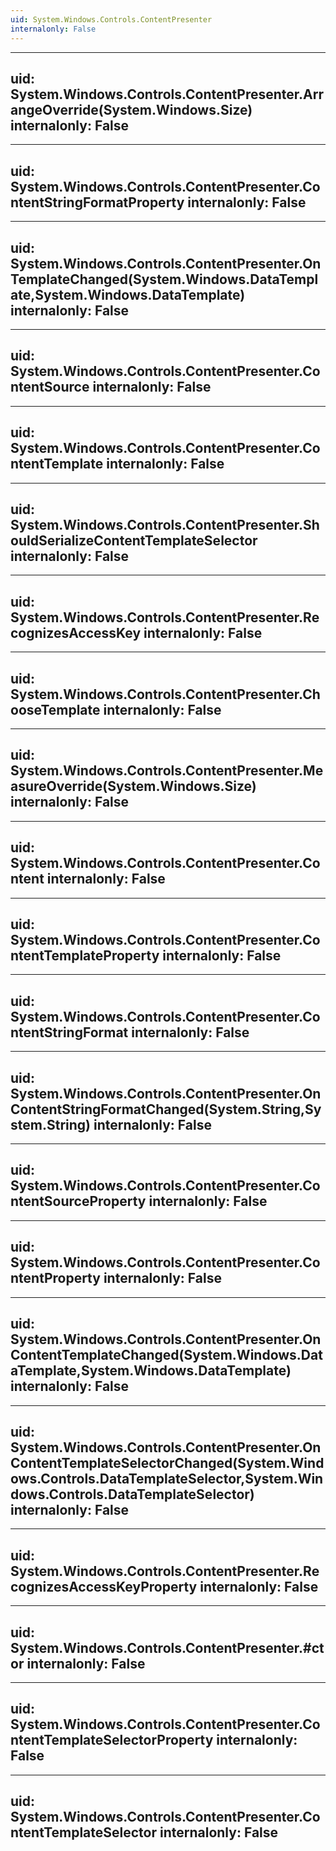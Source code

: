```yaml
---
uid: System.Windows.Controls.ContentPresenter
internalonly: False
---
```


---
uid: System.Windows.Controls.ContentPresenter.ArrangeOverride(System.Windows.Size)
internalonly: False
---

---
uid: System.Windows.Controls.ContentPresenter.ContentStringFormatProperty
internalonly: False
---

---
uid: System.Windows.Controls.ContentPresenter.OnTemplateChanged(System.Windows.DataTemplate,System.Windows.DataTemplate)
internalonly: False
---

---
uid: System.Windows.Controls.ContentPresenter.ContentSource
internalonly: False
---

---
uid: System.Windows.Controls.ContentPresenter.ContentTemplate
internalonly: False
---

---
uid: System.Windows.Controls.ContentPresenter.ShouldSerializeContentTemplateSelector
internalonly: False
---

---
uid: System.Windows.Controls.ContentPresenter.RecognizesAccessKey
internalonly: False
---

---
uid: System.Windows.Controls.ContentPresenter.ChooseTemplate
internalonly: False
---

---
uid: System.Windows.Controls.ContentPresenter.MeasureOverride(System.Windows.Size)
internalonly: False
---

---
uid: System.Windows.Controls.ContentPresenter.Content
internalonly: False
---

---
uid: System.Windows.Controls.ContentPresenter.ContentTemplateProperty
internalonly: False
---

---
uid: System.Windows.Controls.ContentPresenter.ContentStringFormat
internalonly: False
---

---
uid: System.Windows.Controls.ContentPresenter.OnContentStringFormatChanged(System.String,System.String)
internalonly: False
---

---
uid: System.Windows.Controls.ContentPresenter.ContentSourceProperty
internalonly: False
---

---
uid: System.Windows.Controls.ContentPresenter.ContentProperty
internalonly: False
---

---
uid: System.Windows.Controls.ContentPresenter.OnContentTemplateChanged(System.Windows.DataTemplate,System.Windows.DataTemplate)
internalonly: False
---

---
uid: System.Windows.Controls.ContentPresenter.OnContentTemplateSelectorChanged(System.Windows.Controls.DataTemplateSelector,System.Windows.Controls.DataTemplateSelector)
internalonly: False
---

---
uid: System.Windows.Controls.ContentPresenter.RecognizesAccessKeyProperty
internalonly: False
---

---
uid: System.Windows.Controls.ContentPresenter.#ctor
internalonly: False
---

---
uid: System.Windows.Controls.ContentPresenter.ContentTemplateSelectorProperty
internalonly: False
---

---
uid: System.Windows.Controls.ContentPresenter.ContentTemplateSelector
internalonly: False
---
